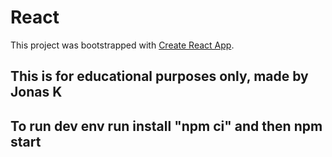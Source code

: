 # React

This project was bootstrapped with [Create React App](https://github.com/facebook/create-react-app).

## This is for educational purposes only, made by Jonas K
## To run dev env run install "npm ci" and then npm start
